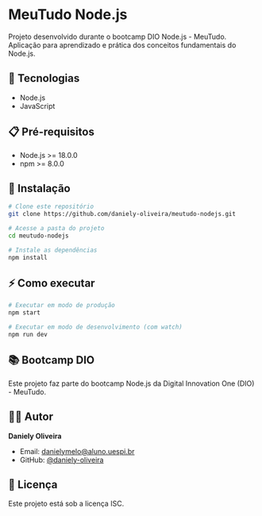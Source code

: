 # MeuTudo Node.js

Projeto desenvolvido durante o bootcamp DIO Node.js - MeuTudo. Aplicação para aprendizado e prática dos conceitos fundamentais do Node.js.

## 🚀 Tecnologias

- Node.js
- JavaScript

## 📋 Pré-requisitos

- Node.js >= 18.0.0
- npm >= 8.0.0

## 🔧 Instalação

```bash
# Clone este repositório
git clone https://github.com/daniely-oliveira/meutudo-nodejs.git

# Acesse a pasta do projeto
cd meutudo-nodejs

# Instale as dependências
npm install
```

## ⚡ Como executar

```bash
# Executar em modo de produção
npm start

# Executar em modo de desenvolvimento (com watch)
npm run dev
```

## 📚 Bootcamp DIO

Este projeto faz parte do bootcamp Node.js da Digital Innovation One (DIO) - MeuTudo.

## 👨‍💻 Autor

**Daniely Oliveira**
- Email: danielymelo@aluno.uespi.br
- GitHub: [@daniely-oliveira](https://github.com/daniely-oliveira)

## 📝 Licença

Este projeto está sob a licença ISC.
